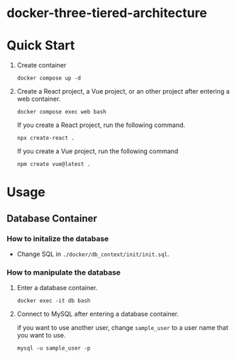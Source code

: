 # docker-three-tiered-architecture

# Quick Start
1. Create container
    ```
    docker compose up -d
    ```
2. Create a React project, a Vue project, or an other project after entering a web container.
    ```
    docker compose exec web bash
    ```
    If you create a React project, run the following command.
    ```
    npx create-react .
    ```
    If you create a Vue project, run the following command
    ```
    npm create vue@latest .
    ```

# Usage
## Database Container
### How to initalize the database
* Change SQL in `./docker/db_context/init/init.sql`.

### How to manipulate the database
1. Enter a database container.
    ```
    docker exec -it db bash
    ```
2. Connect to MySQL after entering a database container.
    
    if you want to use another user, change `sample_user` to 
    a user name that you want to use.
    ```
    mysql -u sample_user -p 
    ```